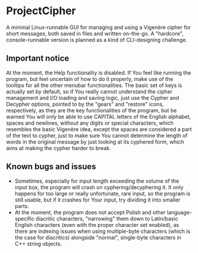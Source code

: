 # ProjectCipher
A minimal Linux-runnable GUI for managing and using a Vigenère cipher for short messages, both saved in files and written on-the-go. A "hardcore", console-runnable version is planned as a kind of CLI-designing challenge.
## Important notice
At the moment, the Help functionality is disabled. If You feel like running the program, but feel uncertain of how to do it properly, make use of the tooltips for all the other menubar functionalities. The basic set of keys is actually set by default, so if You really cannot understand the cipher management and I/O loading and saving logic, just use the Cypher and Decypher options, pointed to by the "gears" and "restore" icons, respectively, as they are the key functionalities of the program, but be warned You will only be able to use CAPITAL letters of the English alphabet, spaces and newlines, without any digits or special characters, which resembles the basic Vigenère idea, except the spaces are considered a part of the text to cypher, just to make sure You cannot determine the length of words in the original message by just looking at its cyphered form, which aims at making the cypher harder to break.
## Known bugs and issues
- Sometimes, especially for input length exceeding the volume of the input box, the program will crash on cyphering/decyphering it. It only happens for too large or really unfortunate, rare input, so the program is still usable, but if it crashes for Your input, try dividing it into smaller parts.
- At the moment, the program does not accept Polish and other language-specific diacritic characters, "narrowing" them down to Latin/basic English characters (even with the proper character set enabled), as there are indexing issues when using multiple-byte characters (which is the case for diacritics) alongside "normal", single-byte characters in C++ string objects.
